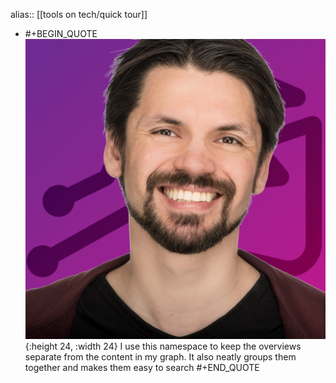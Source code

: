 alias:: [[tools on tech/quick tour]]

- #+BEGIN_QUOTE
  ![Avatar512.png](../assets/Avatar512_1681228577135_0.png){:height 24, :width 24}
  I use this namespace to keep the overviews separate from the content in my graph. It also neatly groups them together and makes them easy to search
  #+END_QUOTE